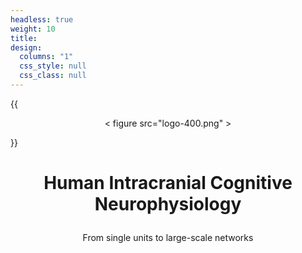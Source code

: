 ```yaml
---
headless: true
weight: 10
title:
design:
  columns: "1"
  css_style: null
  css_class: null
---
```

{{ <p align=center> < figure src="logo-400.png" ></p>}}

# <p align=center> Human Intracranial Cognitive Neurophysiology</p>
<p align=center>From single units to large-scale networks</p>
